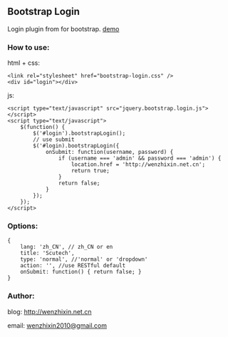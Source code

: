 ## Bootstrap Login

Login plugin from for bootstrap. [demo](http://wenzhixin.net.cn/p/bootstrap-login/)

### How to use:

html + css:
	
	<link rel="stylesheet" href="bootstrap-login.css" />
	<div id="login"></div>
	
js:
	
	<script type="text/javascript" src="jquery.bootstrap.login.js"></script>
	<script type="text/javascript">
		$(function() {
			$('#login').bootstrapLogin();
			// use submit
			$('#login).bootstrapLogin({
				onSubmit: function(username, password) {
					if (username === 'admin' && password === 'admin') {
						location.href = 'http://wenzhixin.net.cn';
						return true;
					}
					return false;
				}
			});
		});
	</script>
	
### Options:

	{
		lang: 'zh_CN', // zh_CN or en
		title: 'Scutech',
		type: 'normal', //'normal' or 'dropdown'
		action: '', //use RESTful default
		onSubmit: function() { return false; }
	}
	
### Author:

blog: http://wenzhixin.net.cn

email: wenzhixin2010@gmail.com